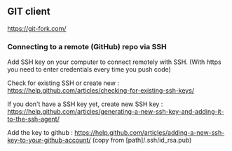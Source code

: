 ## GIT client

https://git-fork.com/

### Connecting to a remote (GitHub) repo via SSH

Add SSH key on your computer to connect remotely with SSH.  (With https you need to enter credentials every time you push code)

Check for existing SSH or create new : https://help.github.com/articles/checking-for-existing-ssh-keys/ 

If you don't have a SSH key yet, create new SSH key : https://help.github.com/articles/generating-a-new-ssh-key-and-adding-it-to-the-ssh-agent/

Add the key to github : https://help.github.com/articles/adding-a-new-ssh-key-to-your-github-account/ (copy from \[path\]/.ssh/id_rsa.pub)